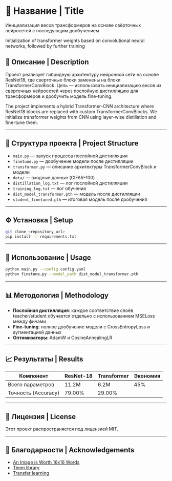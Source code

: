 # 📑 Название | Title

Инициализация весов трансформеров на основе свёрточных нейросетей с последующим дообучением


Initialization of transformer weights based on convolutional neural networks, followed by further training

## 🧠 Описание | Description

Проект реализует гибридную архитектуру нейронной сети на основе ResNet18, где сверточные блоки заменены на блоки TransformerConvBlock. Цель — использовать инициализацию весов из сверточных нейросетей через послойную дистилляцию для трансформеров и дообучить модель  fine-tuning.

The project implements a hybrid Transformer-CNN architecture where ResNet18 blocks are replaced with custom TransformerConvBlocks. We initialize transformer weights from CNN using layer-wise distillation and fine-tune them.

---

## 📁 Структура проекта | Project Structure

- `main.py` — запуск процесса послойной дистилляции
- `finetune.py` — дообучение модели после дистилляции
- `transformer.py` — описание архитектуры TransformerConvBlock и модели
- `data/` — входные данные (CIFAR-100)
- `distillation_log.txt` — лог послойной дистилляции
- `training_log.txt` — лог обучения
- `dist_model_transformer.pth` — модель после дистилляции
- `student_finetuned.pth` — итоговая модель после дообучения

---

## ⚙️ Установка | Setup

```bash
git clone <repository_url>
pip install -r requirements.txt
```

---

## 🚀 Использование | Usage

```bash
python main.py --config config.yaml
python finetune.py --model_path dist_model_transformer.pth
```

---

## 📊 Методология | Methodology

- **Послойная дистилляция**: каждое соответствие слоёв teacher/student обучается отдельно с использованием MSELoss между фичами
- **Fine-tuning**: полное дообучение модели с CrossEntropyLoss и аугментацией данных
- **Оптимизаторы**: AdamW и CosineAnnealingLR

---

## 📈 Результаты | Results

| Компонент              | ResNet-18 | Transformer | Экономия |
| ------------------------------- | --------- | ----------- | ---------------- |
| Всего параметров | 11.2M     | 6.2M        | 45%              |
| Точность (Accuracy)     | 79.00%    | 29.00%      |                  |

---

## 🧾 Лицензия | License

Этот проект распространяется под лицензией MIT.

---

## 🙏 Благодарности | Acknowledgements

- [An Image is Worth 16x16 Words](https://arxiv.org/pdf/2010.11929)
- [Timm library](https://github.com/rwightman/pytorch-image-models)
- [Transfer learning](https://habr.com/ru/companies/skillfactory/articles/835020/)
